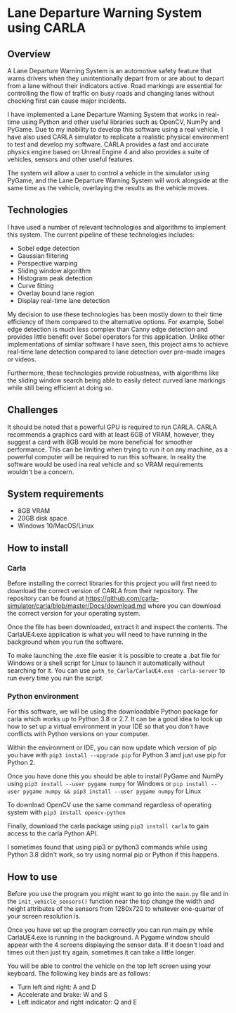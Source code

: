 # Lane Departure Warning System using CARLA

## Overview

A Lane Departure Warning System is an automotive safety feature that warns drivers when they unintentionally depart from or are about to depart from a lane without their indicators active. Road markings are essential for controlling the flow of traffic on busy roads and changing lanes without checking first can cause major incidents.

I have implemented a Lane Departure Warning System that works in real-time using Python and other useful libraries such as OpenCV, NumPy and PyGame. Due to my inability to develop this software using a real vehicle, I have also used CARLA simulator to replicate a realistic physical environment to test and develop my software. CARLA provides a fast and accurate physics engine based on Unreal Engine 4 and also provides a suite of vehicles, sensors and other useful features.

The system will allow a user to control a vehicle in the simulator using PyGame, and the Lane Departure Warning System will work alongside at the same time as the vehicle, overlaying the results as the vehicle moves.

## Technologies

I have used a number of relevant technologies and algorithms to implement this system. The current pipeline of these technologies includes:

- Sobel edge detection
- Gaussian filtering
- Perspective warping
- Sliding window algorithm
- Histogram peak detection
- Curve fitting
- Overlay bound lane region
- Display real-time lane detection

My decision to use these technologies has been mostly down to their time efficiency of them compared to the alternative options. For example, Sobel edge detection is much less complex than Canny edge detection and provides little benefit over Sobel operators for this application. Unlike other implementations of similar software I have seen, this project aims to achieve real-time lane detection compared to lane detection over pre-made images or videos. 

Furthermore, these technologies provide robustness, with algorithms like the sliding window search being able to easily detect curved lane markings while still being efficient at doing so.

## Challenges

It should be noted that a powerful GPU is required to run CARLA. CARLA recommends a graphics card with at least 6GB of VRAM, however, they suggest a card with 8GB would be more beneficial for smoother performance. This can be limiting when trying to run it on any machine, as a powerful computer will be required to run this software. In reality the software would be used ina real vehicle and so VRAM requirements wouldn't be a concern.

## System requirements

- 8GB VRAM
- 20GB disk space
- Windows 10/MacOS/Linux

## How to install

### Carla

Before installing the correct libraries for this project you will first need to download the correct version of CARLA from their repository. The repository can be found at https://github.com/carla-simulator/carla/blob/master/Docs/download.md where you can download the correct version for your operating system.

Once the file has been downloaded, extract it and inspect the contents. The CarlaUE4.exe application is what you will need to have running in the background when you run the software.

To make launching the .exe file easier it is possible to create a .bat file for Windows or a shell script for Linux to launch it automatically without searching for it. You can use `path_to_Carla/CarlaUE4.exe -carla-server` to run every time you run the script.


### Python environment

For this software, we will be using the downloadable Python package for carla which works up to Python 3.8 or 2.7. It can be a good idea to look up how to set up a virtual environment in your IDE so that you don't have conflicts with Python versions on your computer.

Within the environment or IDE, you can now update which version of pip you have with `pip3 install --upgrade pip` for Python 3 and just use pip for Python 2.

Once you have done this you should be able to install PyGame and NumPy using `pip3 install --user pygame numpy` for Windows or `pip install --user pygame numpy && pip3 install --user pygame numpy` for Linux

To download OpenCV use the same command regardless of operating system with `pip3 install opencv-python` 

Finally, download the carla package using `pip3 install carla` to gain access to the carla Python API.

I sometimes found that using pip3 or python3 commands while using Python 3.8 didn't work, so try using normal pip or Python if this happens.

## How to use

Before you use the program you might want to go into the `main.py` file and in the `init_vehicle_sensors()` function near the top change the width and height attributes of the sensors from 1280x720 to whatever one-quarter of your screen resolution is.

Once you have set up the program correctly you can run main.py while CarlaUE4.exe is running in the background. A Pygame window should appear with the 4 screens displaying the sensor data. If it doesn't load and times out then just try again, sometimes it can take a little longer.

You will be able to control the vehicle on the top left screen using your keyboard. The following key binds are as follows:

- Turn left and right: A and D 
- Accelerate and brake: W and S
- Left indicator and right indicator: Q and E